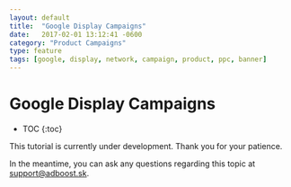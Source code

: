 ```yaml
---
layout: default
title:  "Google Display Campaigns"
date:   2017-02-01 13:12:41 -0600
category: "Product Campaigns"
type: feature
tags: [google, display, network, campaign, product, ppc, banner]
---
```


# Google Display Campaigns

* TOC
{:toc}

This tutorial is currently under development. Thank you for your patience.

In the meantime, you can ask any questions regarding this topic at <a href="mailo:support@adboost.sk">support@adboost.sk</a>.